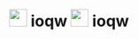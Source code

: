 
# <img src="https://raw.githubusercontent.com/KuehnhammerTobias/ioqw/master/misc/quakewars.png" width="32"> ioqw <img src="https://raw.githubusercontent.com/KuehnhammerTobias/ioqw/master/misc/quakewars.png" width="32"> ioqw